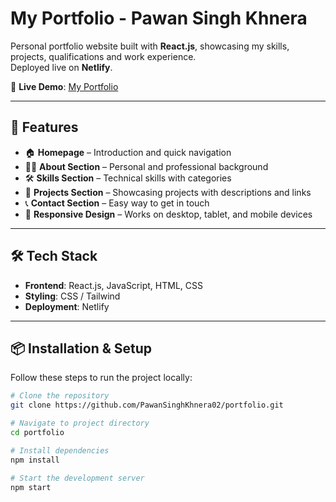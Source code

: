 # My Portfolio - Pawan Singh Khnera  

Personal portfolio website built with **React.js**, showcasing my skills, projects, qualifications and work experience.  
Deployed live on **Netlify**.  

🔗 **Live Demo**: [My Portfolio](https://myportfolio-pawan-singh-khnera.netlify.app/)  

---

## 🚀 Features  

- 🏠 **Homepage** – Introduction and quick navigation  
- 👨‍💻 **About Section** – Personal and professional background  
- 🛠 **Skills Section** – Technical skills with categories  
- 📂 **Projects Section** – Showcasing projects with descriptions and links  
- 📞 **Contact Section** – Easy way to get in touch  
- 📱 **Responsive Design** – Works on desktop, tablet, and mobile devices  

---

## 🛠 Tech Stack  

- **Frontend**: React.js, JavaScript, HTML, CSS  
- **Styling**: CSS / Tailwind   
- **Deployment**: Netlify  

---

## 📦 Installation & Setup  

Follow these steps to run the project locally:  

```bash
# Clone the repository
git clone https://github.com/PawanSinghKhnera02/portfolio.git

# Navigate to project directory
cd portfolio

# Install dependencies
npm install

# Start the development server
npm start

